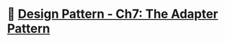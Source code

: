# :notebook_with_decorative_cover: [Design Pattern - Ch7: The Adapter Pattern](https://zealous-open-f6a.notion.site/Design-Pattern-Ch7-The-Adapter-Pattern-229ca26e28f54a77a573aaaecb803c23?pvs=4)
